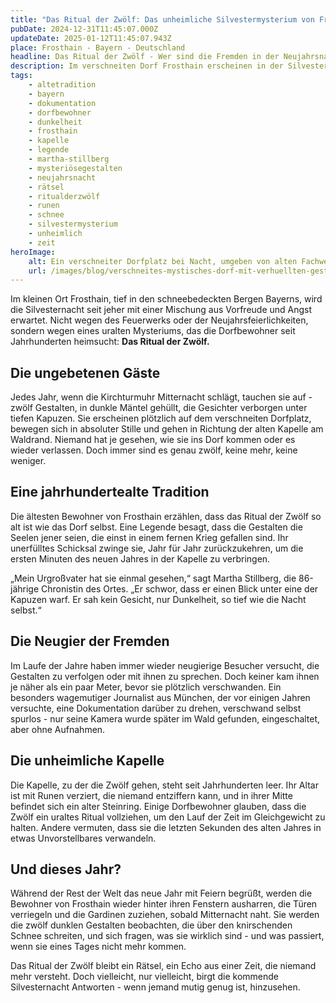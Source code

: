 ```yaml
---
title: "Das Ritual der Zwölf: Das unheimliche Silvestermysterium von Frosthain"
pubDate: 2024-12-31T11:45:07.000Z
updateDate: 2025-01-12T11:45:07.943Z
place: Frosthain - Bayern - Deutschland
headline: Das Ritual der Zwölf - Wer sind die Fremden in der Neujahrsnacht?
description: Im verschneiten Dorf Frosthain erscheinen in der Silvesternacht zwölf mysteriöse Gestalten, die ein uraltes Ritual durchführen.
tags:
    - altetradition
    - bayern
    - dokumentation
    - dorfbewohner
    - dunkelheit
    - frosthain
    - kapelle
    - legende
    - martha-stillberg
    - mysteriösegestalten
    - neujahrsnacht
    - rätsel
    - ritualderzwölf
    - runen
    - schnee
    - silvestermysterium
    - unheimlich
    - zeit
heroImage:
    alt: Ein verschneiter Dorfplatz bei Nacht, umgeben von alten Fachwerkhäusern. Zwölf dunkle, verhüllte Gestalten stehen auf dem Platz, während der Mond durch Wolken ein schwaches Licht auf die Szene wirft. Im Hintergrund führt ein beleuchteter Weg zu einer verlassenen Kapelle am Waldrand, hinter der Nebelschwaden aus einem dunklen Wald aufsteigen.
    url: /images/blog/verschneites-mystisches-dorf-mit-verhuellten-gestalten-bei-nacht.webp
---
```


Im kleinen Ort Frosthain, tief in den schneebedeckten Bergen Bayerns, wird die Silvesternacht seit jeher mit einer Mischung aus Vorfreude und Angst erwartet. Nicht wegen des Feuerwerks oder der Neujahrsfeierlichkeiten, sondern wegen eines uralten Mysteriums, das die Dorfbewohner seit Jahrhunderten heimsucht: **Das Ritual der Zwölf.**

## Die ungebetenen Gäste

Jedes Jahr, wenn die Kirchturmuhr Mitternacht schlägt, tauchen sie auf - zwölf Gestalten, in dunkle Mäntel gehüllt, die Gesichter verborgen unter tiefen Kapuzen. Sie erscheinen plötzlich auf dem verschneiten Dorfplatz, bewegen sich in absoluter Stille und gehen in Richtung der alten Kapelle am Waldrand. Niemand hat je gesehen, wie sie ins Dorf kommen oder es wieder verlassen. Doch immer sind es genau zwölf, keine mehr, keine weniger.

## Eine jahrhundertealte Tradition

Die ältesten Bewohner von Frosthain erzählen, dass das Ritual der Zwölf so alt ist wie das Dorf selbst. Eine Legende besagt, dass die Gestalten die Seelen jener seien, die einst in einem fernen Krieg gefallen sind. Ihr unerfülltes Schicksal zwinge sie, Jahr für Jahr zurückzukehren, um die ersten Minuten des neuen Jahres in der Kapelle zu verbringen.

„Mein Urgroßvater hat sie einmal gesehen,“ sagt Martha Stillberg, die 86-jährige Chronistin des Ortes. „Er schwor, dass er einen Blick unter eine der Kapuzen warf. Er sah kein Gesicht, nur Dunkelheit, so tief wie die Nacht selbst.“

## Die Neugier der Fremden

Im Laufe der Jahre haben immer wieder neugierige Besucher versucht, die Gestalten zu verfolgen oder mit ihnen zu sprechen. Doch keiner kam ihnen je näher als ein paar Meter, bevor sie plötzlich verschwanden. Ein besonders wagemutiger Journalist aus München, der vor einigen Jahren versuchte, eine Dokumentation darüber zu drehen, verschwand selbst spurlos - nur seine Kamera wurde später im Wald gefunden, eingeschaltet, aber ohne Aufnahmen.

## Die unheimliche Kapelle

Die Kapelle, zu der die Zwölf gehen, steht seit Jahrhunderten leer. Ihr Altar ist mit Runen verziert, die niemand entziffern kann, und in ihrer Mitte befindet sich ein alter Steinring. Einige Dorfbewohner glauben, dass die Zwölf ein uraltes Ritual vollziehen, um den Lauf der Zeit im Gleichgewicht zu halten. Andere vermuten, dass sie die letzten Sekunden des alten Jahres in etwas Unvorstellbares verwandeln.

## Und dieses Jahr?

Während der Rest der Welt das neue Jahr mit Feiern begrüßt, werden die Bewohner von Frosthain wieder hinter ihren Fenstern ausharren, die Türen verriegeln und die Gardinen zuziehen, sobald Mitternacht naht. Sie werden die zwölf dunklen Gestalten beobachten, die über den knirschenden Schnee schreiten, und sich fragen, was sie wirklich sind - und was passiert, wenn sie eines Tages nicht mehr kommen.

Das Ritual der Zwölf bleibt ein Rätsel, ein Echo aus einer Zeit, die niemand mehr versteht. Doch vielleicht, nur vielleicht, birgt die kommende Silvesternacht Antworten - wenn jemand mutig genug ist, hinzusehen.

